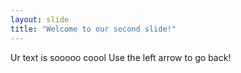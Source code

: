 ```yaml
---
layout: slide
title: "Welcome to our second slide!"
---
```

Ur text is sooooo coool
Use the left arrow to go back!
